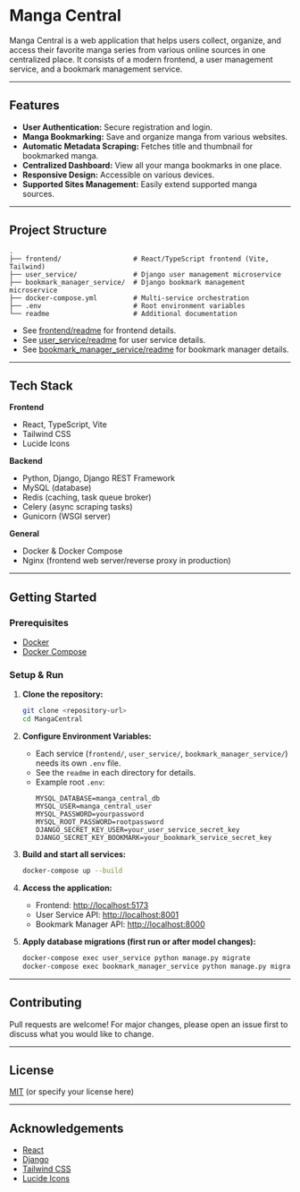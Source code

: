 # Manga Central

Manga Central is a web application that helps users collect, organize, and access their favorite manga series from various online sources in one centralized place. It consists of a modern frontend, a user management service, and a bookmark management service.

---

## Features

- **User Authentication:** Secure registration and login.
- **Manga Bookmarking:** Save and organize manga from various websites.
- **Automatic Metadata Scraping:** Fetches title and thumbnail for bookmarked manga.
- **Centralized Dashboard:** View all your manga bookmarks in one place.
- **Responsive Design:** Accessible on various devices.
- **Supported Sites Management:** Easily extend supported manga sources.

---

## Project Structure

```
.
├── frontend/                  # React/TypeScript frontend (Vite, Tailwind)
├── user_service/              # Django user management microservice
├── bookmark_manager_service/  # Django bookmark management microservice
├── docker-compose.yml         # Multi-service orchestration
├── .env                       # Root environment variables
└── readme                     # Additional documentation
```

- See [frontend/readme](frontend/readme.md) for frontend details.
- See [user_service/readme](user_service/readme.md) for user service details.
- See [bookmark_manager_service/readme](bookmark_manager_service/readme.md) for bookmark manager details.

---

## Tech Stack

**Frontend**
- React, TypeScript, Vite
- Tailwind CSS
- Lucide Icons

**Backend**
- Python, Django, Django REST Framework
- MySQL (database)
- Redis (caching, task queue broker)
- Celery (async scraping tasks)
- Gunicorn (WSGI server)

**General**
- Docker & Docker Compose
- Nginx (frontend web server/reverse proxy in production)

---

## Getting Started

### Prerequisites

- [Docker](https://www.docker.com/)
- [Docker Compose](https://docs.docker.com/compose/)

### Setup & Run

1. **Clone the repository:**
    ```sh
    git clone <repository-url>
    cd MangaCentral
    ```

2. **Configure Environment Variables:**
    - Each service (`frontend/`, `user_service/`, `bookmark_manager_service/`) needs its own `.env` file.
    - See the `readme` in each directory for details.
    - Example root `.env`:
      ```env
      MYSQL_DATABASE=manga_central_db
      MYSQL_USER=manga_central_user
      MYSQL_PASSWORD=yourpassword
      MYSQL_ROOT_PASSWORD=rootpassword
      DJANGO_SECRET_KEY_USER=your_user_service_secret_key
      DJANGO_SECRET_KEY_BOOKMARK=your_bookmark_service_secret_key
      ```

3. **Build and start all services:**
    ```sh
    docker-compose up --build
    ```

4. **Access the application:**
    - Frontend: [http://localhost:5173](http://localhost:5173)
    - User Service API: [http://localhost:8001](http://localhost:8001)
    - Bookmark Manager API: [http://localhost:8000](http://localhost:8000)

5. **Apply database migrations (first run or after model changes):**
    ```sh
    docker-compose exec user_service python manage.py migrate
    docker-compose exec bookmark_manager_service python manage.py migrate
    ```

---

## Contributing

Pull requests are welcome! For major changes, please open an issue first to discuss what you would like to change.

---

## License

[MIT](LICENSE) (or specify your license here)

---

## Acknowledgements

- [React](https://react.dev/)
- [Django](https://www.djangoproject.com/)
- [Tailwind CSS](https://tailwindcss.com/)
- [Lucide Icons](https://lucide.dev/)

